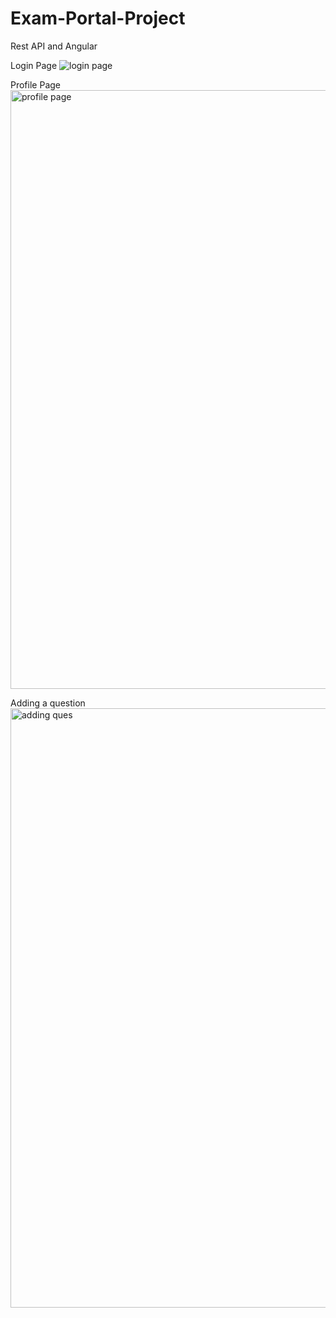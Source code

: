 # Exam-Portal-Project
Rest API and Angular

Login Page
![login page](https://user-images.githubusercontent.com/80596589/187093155-18eaa511-7232-43dd-bb4a-f12addbf80f6.png)

Profile Page
<img width="958" alt="profile page" src="https://user-images.githubusercontent.com/80596589/187093214-cb7cb110-bf34-4b8b-a8e5-ebdcc3af1f6e.png">

Adding a question
<img width="959" alt="adding ques" src="https://user-images.githubusercontent.com/80596589/187093256-e9a61e78-a4ee-4b58-a6ce-16182ee1423f.png">

